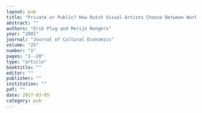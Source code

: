 ```yaml
---
layout: pub
title: "Private or Public? How Dutch Visual Artists Choose Between Working for the Market and the Government"
abstract: ""
authors: "Erik Plug and Merijn Rengers"
year: "2001"
journal: "Journal of Cultural Economics"
volume: "25"
number: "1"
pages: "1--20"
type: "article"
booktitle: ""
editor: ""
publisher: ""
institution: ""
pdf: ""
date: 2017-03-05
category: pub
---
```

